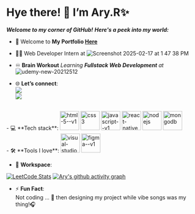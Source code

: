 # **Hye there! 👋 I’m Ary.R✨**
***Welcome to my corner of GitHub!***
***Here's a peek into my world:***

- 🌱 Welcome to **My Portfolio [Here](#)**
- 👩‍💻 Web Developer Intern at ![Screenshot 2025-02-17 at 1 47 38 PM](https://github.com/user-attachments/assets/4a9de2c4-1d60-4d63-a829-5eea521a1497)

- ♾️ **Brain Workout**
  *Learning **Fullstack Web Development** at* ![udemy-new-20212512](<img width="50" height="50" src="https://github.com/user-attachments/assets/912a388f-c887-41af-b0d9-023d0446e0fe" />)
  
- 🌐 **Let’s connect**:
  <br /> [<img src="https://img.shields.io/badge/GitHub-100000?style=for-the-badge&logo=github&logoColor=white"/>](https://github.com/Ary-R) <br />
  [<img src="https://img.shields.io/badge/LinkedIn-0077B5?style=for-the-badge&logo=linkedin&logoColor=white" />](https://www.linkedin.com/in/ary-r/)

<br />
- 💻 **Tech stack**:  
<img width="50" height="50" src="https://img.icons8.com/color/48/html-5--v1.png" alt="html-5--v1"/> <img width="50" height="50" src="https://img.icons8.com/color/48/css3.png" alt="css3"/> <img width="50" height="50" src="https://img.icons8.com/color/48/javascript--v1.png" alt="javascript--v1"/> <img width="50" height="50" src="https://img.icons8.com/color/48/react-native.png" alt="react-native"/> <img width="50" height="50" src="https://img.icons8.com/color/48/nodejs.png" alt="nodejs"/> <img width="50" height="50" src="https://img.icons8.com/color/48/mongodb.png" alt="mongodb"/>
<br />
- 🛠️ **Tools I love**:
<img width="50" height="50" src="https://img.icons8.com/color/48/visual-studio--v2.png" alt="visual-studio--v2"/>
<img width="50" height="50" src="https://img.icons8.com/color/48/figma--v1.png" alt="figma--v1"/>

- 🏢 **Workspace**:  

[![LeetCode Stats](https://leetcard.jacoblin.cool/kugan_r?theme=dark&font=Staatliches&ext=contest)](https://leetcode.com/u/kugan_r/)
[![Ary's github activity graph](https://github-readme-activity-graph.vercel.app/graph?username=Ary-R&bg_color=000000&color=ffffff&line=37ff00&point=ffffff&area=true&hide_border=true)](https://github.com/ashutosh00710/github-readme-activity-graph)

- ⚡ **Fun Fact**:  
Not coding ... 🤔 then designing my project while vibe songs was my thing!🎧
